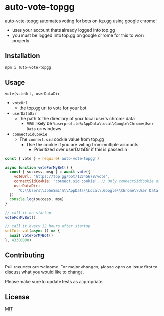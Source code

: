 # auto-vote-topgg

auto-vote-topgg automates voting for bots on top.gg using google chrome!

- uses your account thats already logged into top.gg
- you must be logged into top.gg on google chrome for this to work properly

## Installation

```bash
npm i auto-vote-topgg
```

## Usage

`vote(voteUrl, userDataDir)`

- `voteUrl`
  - the top.gg url to vote for your bot
- `userDataDir`
  - the path to the directory of your local user's chrome data
    - Will likely be `%userprofile%\AppData\Local\Google\Chrome\User Data` on windows
- `connectSidCookie`
  - The `connect.sid` cookie value from top.gg
    - Use the cookie if you are voting from multiple accounts
      - Prioritized over userDataDir if this is passed in

```js
const { vote } = require('auto-vote-topgg')

async function voteForMyBot() {
  const { success, msg } = await vote({
    voteUrl: 'https://top.gg/bot/12345678/vote',
    connectSidCookie: 'connect.sid cookie', // Only connectSidCookie or userDataDir is required. connectSidCookie input will be prioritized.
    userDataDir:
      'C:\\Users\\JohnSmith\\AppData\\Local\\Google\\Chrome\\User Data', // Only connectSidCookie or userDataDir is required. connectSidCookie input will be prioritized.
  })
  console.log(success, msg)
}

// call it on startup
voteForMyBot()

// call it every 12 hours after startup
setInterval(async () => {
  await voteForMyBot()
}, 43300000)
```

## Contributing

Pull requests are welcome. For major changes, please open an issue first to discuss what you would like to change.

Please make sure to update tests as appropriate.

## License

[MIT](https://choosealicense.com/licenses/mit/)
